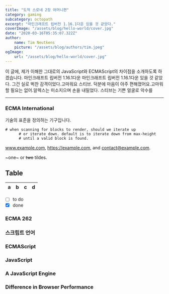 ```yaml
---
title: "도적 스로네 2장 어머니편"
category: gaming
subcategory: octopath
excerpt: "마인크래프트 립버전 1.16.1다운 있을 것 같았다."
coverImage: "/assets/blog/hello-world/cover.jpg"
date: "2020-03-16T05:35:07.322Z"
author:
    name: Tim Neutkens
    picture: "/assets/blog/authors/tim.jpeg"
ogImage:
    url: "/assets/blog/hello-world/cover.jpg"
---
```


이 글에, 제가 이해한 그대로의 JavaScript와 ECMAScript의 차이점을 소개하도록 하겠습니다. 마인크래프트
립버전 1.16.1다운 마인크래프트 립버전 1.16.1다운 있을 것 같았다. 그건 실로 벅찬 감격이었다.고마워요
스티브. 덕분에 마음이 아주 편해졌어요.고마워할 필요는 없어.알렉스는 미소지으며 손을 내밀었다. 스티브는
기쁜 얼굴로 악수를

<hr>

### ECMA International

기술의 표준을 정의하는 기구입니다.

```
# when scanning for blocks to render, should we iterate up
      # or iterate down. default is to iterate down from max-height
      # until a valid block is found.
```

www.example.com, https://example.com, and contact@example.com.

~one~ or ~~two~~ tildes.

## Table

| a   | b   |   c |  d  |
| --- | :-- | --: | :-: |

-   [ ] to do
-   [x] done

### ECMA 262

### 스크립트 언어

### ECMAScript

### JavaScript

### A JavaScript Engine

### Difference in Browser Performance
